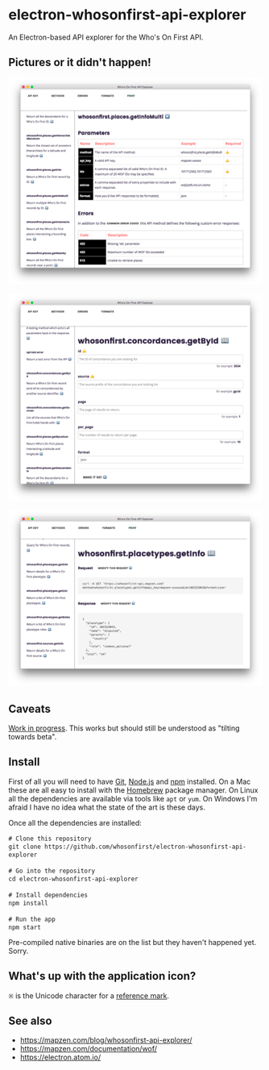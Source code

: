 # electron-whosonfirst-api-explorer

An Electron-based API explorer for the Who's On First API.

## Pictures or it didn't happen!

![](docs/api-explorer-docs.png)

![](docs/api-explorer-query.png)

![](docs/api-explorer-results.png)

## Caveats

[Work in progress](https://github.com/whosonfirst/electron-whosonfirst-api-explorer/issues). This works but should still be understood as "tilting towards beta". 

## Install

First of all you will need to have [Git](https://git-scm.com/), [Node.js](https://nodejs.org/) and [npm](https://www.npmjs.com/) installed. On a Mac these are all easy to install with the [Homebrew](https://brew.sh/) package manager. On Linux all the dependencies are available via tools like `apt` or `yum`. On Windows I'm afraid I have no idea what the state of the art is these days.

Once all the dependencies are installed:

```
# Clone this repository
git clone https://github.com/whosonfirst/electron-whosonfirst-api-explorer

# Go into the repository
cd electron-whosonfirst-api-explorer

# Install dependencies
npm install

# Run the app
npm start
```

Pre-compiled native binaries are on the list but they haven't happened yet. Sorry.

## What's up with the application icon?

`※` is the Unicode character for a [reference mark](https://thisisaaronland.github.io/unicode-table/#8251).

## See also

* https://mapzen.com/blog/whosonfirst-api-explorer/
* https://mapzen.com/documentation/wof/
* https://electron.atom.io/
